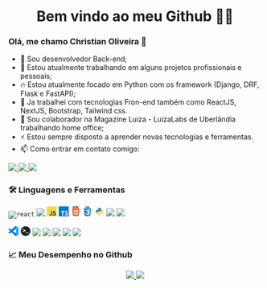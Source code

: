 <h1 align="center"> 
	Bem vindo ao meu Github 🚀🎉
</h1>

### Olá, me chamo Christian Oliveira 👋
<!--
**Christian-Oliveira/Christian-Oliveira** is a ✨ _special_ ✨ repository because its `README.md` (this file) appears on your GitHub profile.
-->
- 🌱 Sou desenvolvedor Back-end;
- 🔭 Estou atualmente trabalhando em alguns projetos profissionais e pessoais;
- 🔥 Estou atualmente focado em Python com os framework (Django, DRF, Flask e FastAPI);
- 🎨 Ja trabalhei com tecnologias Fron-end também como ReactJS, NextJS, Bootstrap, Tailwind css.
- 👯 Sou colaborador na Magazine Luiza - LuizaLabs de Uberlândia trabalhando home office;
- ⚡️ Estou sempre disposto a aprender novas tecnologias e ferramentas.
- 📫 Como entrar em contato comigo:
<p>
  <a href="https://www.linkedin.com/in/christian-d-oliveira/" alt="Linkedin" target="_blank">
     <img src="https://img.shields.io/badge/-Linkedin-0e76a8?style=for-the-badge&logo=Linkedin&logoColor=white&link=https://www.linkedin.com/in/iuricode" />
  </a>
  
  <a href="https://www.instagram.com/krystian.oliveira/" alt="Instagram" target="_blank">
     <img src="https://img.shields.io/badge/-Instagram-DF0174?style=for-the-badge&logo=instagram&logoColor=white&link=https://www.instagram.com/iuricoding/"/>
  </a>
  
  <a href = "mailto:christianoliveirati@gmail.com">
     <img src="https://img.shields.io/badge/-Gmail-%23333?style=for-the-badge&logo=gmail&logoColor=white" target="_blank">
  </a>
</p>

### 🛠️ Linguagens e Ferramentas  

<code><img height="20" src="https://ionicframework.com/jp/docs/assets/icons/logo-react-icon.png" alt="react"></code>
<code><img height="20" src="https://seeklogo.com/images/N/nodejs-logo-FBE122E377-seeklogo.com.png"></code>
<code><img height="20" src="https://raw.githubusercontent.com/github/explore/80688e429a7d4ef2fca1e82350fe8e3517d3494d/topics/javascript/javascript.png"></code>
<code><img height="20" src="https://raw.githubusercontent.com/github/explore/80688e429a7d4ef2fca1e82350fe8e3517d3494d/topics/typescript/typescript.png"></code>
<code><img height="20" src="https://raw.githubusercontent.com/github/explore/80688e429a7d4ef2fca1e82350fe8e3517d3494d/topics/html/html.png"></code>
<code><img height="20" src="https://raw.githubusercontent.com/github/explore/80688e429a7d4ef2fca1e82350fe8e3517d3494d/topics/css/css.png"></code>
<code><img height="20" src="https://raw.githubusercontent.com/github/explore/80688e429a7d4ef2fca1e82350fe8e3517d3494d/topics/python/python.png"></code>
<code><img height="20" src="https://www.justinszczurowski.com/images/skills/django.png"></code>
<code><img height="20" src="https://encrypted-tbn0.gstatic.com/images?q=tbn:ANd9GcQPf6PbjNytJyLkP6646m-ACWS0hV5W-PzLWgJbcL0GH8H0eM9glQfReCbRJRRn9jI7WzM&usqp=CAU"></code>

<code><img height="20" src="https://raw.githubusercontent.com/github/explore/80688e429a7d4ef2fca1e82350fe8e3517d3494d/topics/visual-studio-code/visual-studio-code.png"></code>
<code><img height="20" src="https://raw.githubusercontent.com/github/explore/80688e429a7d4ef2fca1e82350fe8e3517d3494d/topics/terminal/terminal.png"></code>
<code><img height="20" src="https://3.bp.blogspot.com/-xhNpNJJyQhk/XIe4GY78RQI/AAAAAAAAItc/ouueFUj2Hqo5dntmnKqEaBJR4KQ4Q2K3ACK4BGAYYCw/s1600/logo%2Bgit%2Bicon.png"></code>
<code><img height="20" src="https://upload.wikimedia.org/wikipedia/commons/thumb/2/29/Postgresql_elephant.svg/1200px-Postgresql_elephant.svg.png"></code>
<code><img height="20" src="https://www.docker.com/sites/default/files/d8/2019-07/Moby-logo.png"></code>
<code><img height="20" src="https://devstickers.com/assets/img/pro/y3fb.png"></code>
<code><img height="20" src="https://cdn.iconscout.com/icon/free/png-512/redis-3-1175053.png"></code>

### 📈 Meu Desempenho no Github

<div align="center">
  <a href="https://github.com/Christian-Oliveira">
  <img height="180em" src="https://github-readme-stats.vercel.app/api?username=Christian-Oliveira&show_icons=true&theme=dracula&include_all_commits=true&count_private=true"/>
  <img height="180em" src="https://github-readme-stats.vercel.app/api/top-langs/?username=Christian-Oliveira&layout=compact&langs_count=7&theme=dracula"/>
</div>
